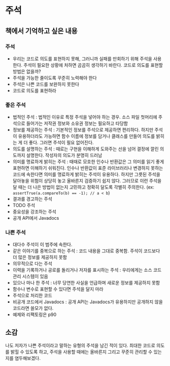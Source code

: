 # 주석
## 책에서 기억하고 싶은 내용
### 주석
- 우리는 코드로 의도를 표현하지 못해, 그러니까 실패를 만회하기 위해 주석을 사용한다. 주석이 필요한 상황에 처하면 곰곰히 생각하기 바란다. 코드로 의도를 표현할 방법은 없을까?
- 주석을 가능한 줄이도록 꾸준히 노력해야 한다
- 주석은 나쁜 코드를 보완하지 못한다
- 코드로 의도를 표현하라
### 좋은 주석
- 법적인 주석 : 법적인 이유로 특정 주석을 넣어야 하는 경우. 소스 파일 첫머리에 주석으로 들어가는 저작권 정보와 소유권 정보는 필요하고 타당함
- 정보를 제공하는 주석 : 기본적인 정보를 주석으로 제공하면 편리하다. 하지만 주석이 유용하더라도 가능하면 함수 이름에 정보를 담거나 클래스를 만들어 의도를 밝히는 게 더 좋다. 그러면 주석이 필요 없어진다.
- 의도를 설명하는 주석 : 때로는 구현을 이해하게 도와주는 선을 넘어 결정에 깔린 의도까지 설명한다. 작성자의 의도가 분명히 드러남
- 의미를 명료하게 밝히는 주석 : 때때로 모호한 인수나 반환값은 그 의미를 읽기 좋게 표현하면 이해하기 쉬워진다. 인수나 반환값이 표준 라이브러리나 변경하지 못하는 코드에 속한다면 의미를 명료하게 밝히는 주석이 유용하다. 하지만 그릇된 주석을 달아놓을 위험이 상당히 놓고 올바른지 검증하기 쉽지 않다. 그러므로 이런 주석을 달 때는 더 나은 방법이 없는지 고민하고 정확히 달도록 각별히 주의한다. (ex: `assertTrue(a.compareTo(b) == -1); // a < b`)
- 결과를 경고하는 주석
- TODO 주석
- 중요성을 강조하는 주석
- 공개 API에서 Javadocs
### 나쁜 주석
- 대다수 주석이 이 범주에 속한다.
- 같은 이야기를 중복으로 하는 주석 : 코드 내용을 그대로 중복함. 주석이 코드보다 더 많은 정보를 제공하지 못함
- 의무적으로 다는 주석
- 이력을 기록하거나 공로를 돌리거나 저자를 표시하는 주석 : 우리에게는 소스 코드 관리 시스템이 있음
- 있으나 마나 한 주석 : 너무 당연한 사실을 언급하며 새로운 정보를 제공하지 못함
- 함수나 변수로 표현할 수 있다면 주석을 달지 마라
- 주석으로 처리한 코드
- 비공개 코드에서 Javadocs : 공개 API는 Javadocs가 유용하지만 공개하지 않을 코드라면 쓸모가 없다.
- 예제와 리팩토링은 p90

## 소감
나도 저자가 나쁜 주석이라고 말하는 유형의 주석을 남긴 적이 있다. 최대한 코드로 의도를 밝힐 수 있도록 하고, 주석을 사용할 때에는 올바른지 그리고 꾸준히 관리할 수 있는 지를 염두해보겠다.
